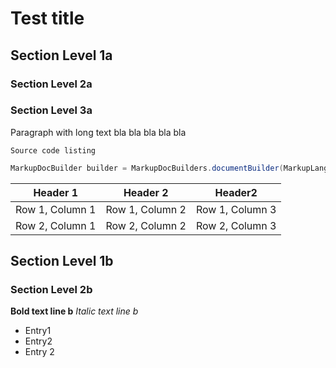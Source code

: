 # Test title

## Section Level 1a
### Section Level 2a
### Section Level 3a

Paragraph with long text bla bla bla bla bla

```
Source code listing
```

```java
MarkupDocBuilder builder = MarkupDocBuilders.documentBuilder(MarkupLanguage.MARKDOWN)
```

|Header 1 | Header 2 | Header2|
|----|----|----|
|Row 1, Column 1 | Row 1, Column 2 | Row 1, Column 3|
|Row 2, Column 1 | Row 2, Column 2 | Row 2, Column 3|


## Section Level 1b
### Section Level 2b
**Bold text line b**
*Italic text line b*

* Entry1
* Entry2
* Entry 2


